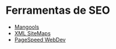 # Ferramentas de SEO
- [Mangools](https://mangools.com/serpchecker/?ref=menu-mngls)
- [XML SiteMaps](https://www.xml-sitemaps.com/)
- [PageSpeed WebDev](https://pagespeed.web.dev/)